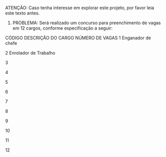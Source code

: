 ﻿ATENÇÃO: Caso tenha interesse em explorar este projeto, por favor leia este texto antes. 

1. PROBLEMA: Será realizado um concurso para preenchimento de vagas em 12 cargos, conforme especificação a seguir:

CÓDIGO
DESCRIÇÃO DO CARGO
NÚMERO DE VAGAS
1
Enganador de chefe

2
Enrolador de Trabalho

3


4


5


6


7


8


9


10


11


12



